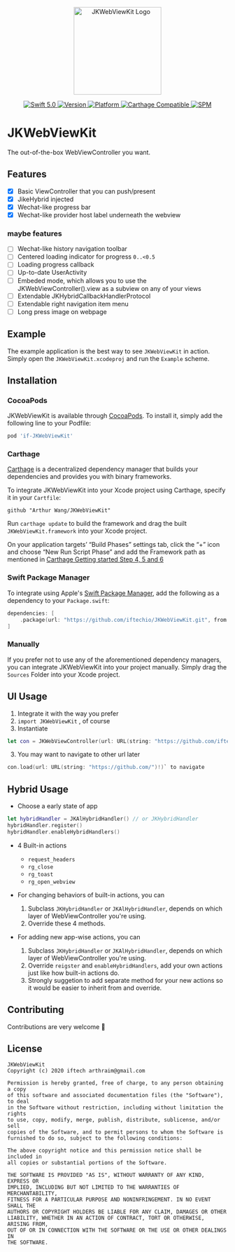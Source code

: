 <p align="center">
   <img width="200" src="https://raw.githubusercontent.com/SvenTiigi/SwiftKit/gh-pages/readMeAssets/SwiftKitLogo.png" alt="JKWebViewKit Logo">
</p>
<p align="center">
   <a href="https://developer.apple.com/swift/">
      <img src="https://img.shields.io/badge/Swift-5.0-orange.svg?style=flat" alt="Swift 5.0">
   </a>
   <a href="http://cocoapods.org/pods/JKWebViewKit">
      <img src="https://img.shields.io/cocoapods/v/JKWebViewKit.svg?style=flat" alt="Version">
   </a>
   <a href="http://cocoapods.org/pods/JKWebViewKit">
      <img src="https://img.shields.io/cocoapods/p/JKWebViewKit.svg?style=flat" alt="Platform">
   </a>
   <a href="https://github.com/Carthage/Carthage">
      <img src="https://img.shields.io/badge/Carthage-compatible-4BC51D.svg?style=flat" alt="Carthage Compatible">
   </a>
   <a href="https://github.com/apple/swift-package-manager">
      <img src="https://img.shields.io/badge/Swift%20Package%20Manager-compatible-brightgreen.svg" alt="SPM">
   </a>
</p>

# JKWebViewKit

The out-of-the-box WebViewController you want.

## Features

- [x] Basic ViewController that you can push/present
- [x] JikeHybrid injected
- [x] Wechat-like progress bar
- [x] Wechat-like provider host label underneath the webview

### maybe features

- [ ] Wechat-like history navigation toolbar
- [ ] Centered loading indicator for progress `0..<0.5`
- [ ] Loading progress callback
- [ ] Up-to-date UserActivity
- [ ] Embeded mode, which allows you to use the JKWebViewController().view as a subview on any of your views
- [ ] Extendable JKHybridCallbackHandlerProtocol
- [ ] Extendable right navigation item menu
- [ ] Long press image on webpage

## Example

The example application is the best way to see `JKWebViewKit` in action. Simply open the `JKWebViewKit.xcodeproj` and run the `Example` scheme.

## Installation

### CocoaPods

JKWebViewKit is available through [CocoaPods](http://cocoapods.org). To install
it, simply add the following line to your Podfile:

```bash
pod 'if-JKWebViewKit'
```

### Carthage

[Carthage](https://github.com/Carthage/Carthage) is a decentralized dependency manager that builds your dependencies and provides you with binary frameworks.

To integrate JKWebViewKit into your Xcode project using Carthage, specify it in your `Cartfile`:

```ogdl
github "Arthur Wang/JKWebViewKit"
```

Run `carthage update` to build the framework and drag the built `JKWebViewKit.framework` into your Xcode project.

On your application targets’ “Build Phases” settings tab, click the “+” icon and choose “New Run Script Phase” and add the Framework path as mentioned in [Carthage Getting started Step 4, 5 and 6](https://github.com/Carthage/Carthage/blob/master/README.md#if-youre-building-for-ios-tvos-or-watchos)

### Swift Package Manager

To integrate using Apple's [Swift Package Manager](https://swift.org/package-manager/), add the following as a dependency to your `Package.swift`:

```swift
dependencies: [
    .package(url: "https://github.com/iftechio/JKWebViewKit.git", from: "1.0.0")
]
```

### Manually

If you prefer not to use any of the aforementioned dependency managers, you can integrate JKWebViewKit into your project manually. Simply drag the `Sources` Folder into your Xcode project.

## UI Usage

1. Integrate it with the way you prefer
2. `import JKWebViewKit` , of course
3. Instantiate  

```swift
let con = JKWebViewController(url: URL(string: "https://github.com/iftechio")!)
```

3. You may want to navigate to other url later

```swift
con.load(url: URL(string: "https://github.com/")!)` to navigate
```

## Hybrid Usage

- Choose a early state of app

```swift
let hybridHandler = JKAlHybridHandler() // or JKHybridHandler
hybridHandler.register()
hybridHandler.enableHybridHandlers()
```

- 4 Built-in actions
    - `request_headers`
    - `rg_close`
    - `rg_toast`
    - `rg_open_webview`

- For changing behaviors of built-in actions, you can
    1. Subclass `JKHybridHandler` or `JKAlHybridHandler`, depends on which layer of WebViewController you're using. 
    2. Override these 4 methods.

- For adding new app-wise actions, you can
    1. Subclass `JKHybridHandler` or `JKAlHybridHandler`, depends on which layer of WebViewController you're using. 
    2. Override `reigster` and `enableHybridHandlers`, add your own actions just like how built-in actions do.
    3. Strongly suggetion to add separate method for your new actions so it would be easier to inherit from and override.


## Contributing
Contributions are very welcome 🙌

## License

```
JKWebViewKit
Copyright (c) 2020 iftech arthraim@gmail.com

Permission is hereby granted, free of charge, to any person obtaining a copy
of this software and associated documentation files (the "Software"), to deal
in the Software without restriction, including without limitation the rights
to use, copy, modify, merge, publish, distribute, sublicense, and/or sell
copies of the Software, and to permit persons to whom the Software is
furnished to do so, subject to the following conditions:

The above copyright notice and this permission notice shall be included in
all copies or substantial portions of the Software.

THE SOFTWARE IS PROVIDED "AS IS", WITHOUT WARRANTY OF ANY KIND, EXPRESS OR
IMPLIED, INCLUDING BUT NOT LIMITED TO THE WARRANTIES OF MERCHANTABILITY,
FITNESS FOR A PARTICULAR PURPOSE AND NONINFRINGEMENT. IN NO EVENT SHALL THE
AUTHORS OR COPYRIGHT HOLDERS BE LIABLE FOR ANY CLAIM, DAMAGES OR OTHER
LIABILITY, WHETHER IN AN ACTION OF CONTRACT, TORT OR OTHERWISE, ARISING FROM,
OUT OF OR IN CONNECTION WITH THE SOFTWARE OR THE USE OR OTHER DEALINGS IN
THE SOFTWARE.
```


